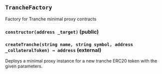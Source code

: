 ## `TrancheFactory`

Factory for Tranche minimal proxy contracts

### `constructor(address _target)` (public)

### `createTranche(string name, string symbol, address _collateralToken) → address` (external)

Deploys a minimal proxy instance for a new tranche ERC20 token with the given parameters.
